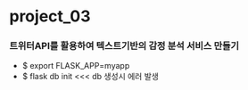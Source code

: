 # project_03
### 트위터API를 활용하여 텍스트기반의 감정 분석 서비스 만들기
  - $ export FLASK_APP=myapp
  - $ flask db init <<< db 생성시 에러 발생 
   
